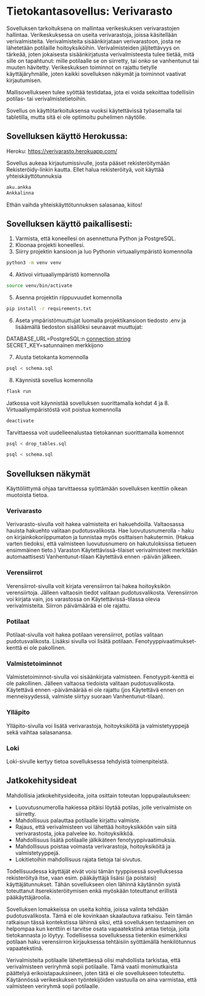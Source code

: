 # Tietokantasovellus: Verivarasto

Sovelluksen tarkoituksena on mallintaa verikeskuksen verivarastojen hallintaa. Verikeskuksessa on useita verivarastoja, joissa käsitellään verivalmisteita. Verivalmisteita sisäänkirjataan verivarastoon, josta ne lähetetään potilaille hoitoyksiköihin. Verivalmisteiden jäljitettävyys on tärkeää, joten jokaisesta sisäänkirjatusta verivalmisteesta tulee tietää, mitä sille on tapahtunut: mille potilaalle se on siirretty, tai onko se vanhentunut tai muuten hävitetty. Verikeskuksen toiminnot on rajattu tietylle käyttäjäryhmälle, joten kaikki sovelluksen näkymät ja toiminnot vaativat kirjautumisen.

Mallisovellukseen tulee syöttää testidataa, jota ei voida sekoittaa todellisiin potilas- tai verivalmistetietoihin.

Sovellus on käyttötarkoituksensa vuoksi käytettävissä työasemalla tai tabletilla, mutta sitä ei ole optimoitu puhelimen näytölle. 

## Sovelluksen käyttö Herokussa:

Heroku: https://verivarasto.herokuapp.com/

Sovellus aukeaa kirjautumissivulle, josta pääset rekisteröitymään Rekisteröidy-linkin kautta. Ellet halua rekisteröityä, voit käyttää yhteiskäyttötunnuksia
```bash
aku.ankka
Ankkalinna
```
Ethän vaihda yhteiskäyttötunnuksen salasanaa, kiitos!

## Sovelluksen käyttö paikallisesti:

1. Varmista, että koneellesi on asennettuna Python ja PostgreSQL.
2. Kloonaa projekti koneellesi.
3. Siirry projektin kansioon ja luo Pythonin virtuaaliympäristö komennolla 
```bash
python3 -m venv venv
```
4. Aktivoi virtuaaliympäristö komennolla
```bash
source venv/bin/activate
```
5. Asenna projektin riippuvuudet komennolla
```bash
pip install -r requirements.txt
```
6. Aseta ympäristömuuttujat luomalla projektikansioon tiedosto .env ja lisäämällä tiedoston sisällöksi seuraavat muuttujat:

DATABASE_URL=PostgreSQL:n [connection string](https://www.postgresql.org/docs/12/libpq-connect.html#LIBPQ-CONNSTRING)
SECRET_KEY=satunnainen merkkijono

7. Alusta tietokanta komennolla
```bash
psql < schema.sql
```
8. Käynnistä sovellus komennolla
```bash
flask run
```

Jatkossa voit käynnistää sovelluksen suorittamalla kohdat 4 ja 8. Virtuaaliympäristöstä voit poistua komennolla
```bash
deactivate
```

Tarvittaessa voit uudelleenalustaa tietokannan suorittamalla komennot
```bash
psql < drop_tables.sql
```
```bash
psql < schema.sql
```

## Sovelluksen näkymät

Käyttöliittymä ohjaa tarvittaessa syöttämään sovelluksen kenttiin oikean muotoista tietoa.

### Verivarasto

Verivarasto-sivulla voit hakea valmisteita eri hakuehdoilla. Valtaosassa hauista hakuehto valitaan pudotusvalikosta. Hae luovutusnumerolla - haku on kirjainkokoriippumaton ja tunnistaa myös osittaisen hakutermin. (Hakua varten tiedoksi, että valmisteen luovutusnumero on hakutuloksissa tietueen ensimmäinen tieto.) Varaston Käytettävissä-tilaiset verivalmisteet merkitään automaattisesti Vanhentunut-tilaan Käytettävä ennen -päivän jälkeen.

### Verensiirrot

Verensiirrot-sivulla voit kirjata verensiirron tai hakea hoitoyksikön verensiirtoja. Jälleen valtaosin tiedot valitaan pudotusvalikosta. Verensiirron voi kirjata vain, jos varastossa on Käytettävissä-tilassa olevia verivalmisteita. Siirron päivämäärää ei ole rajattu.

### Potilaat

Potilaat-sivulla voit hakea potilaan verensiirrot, potilas valitaan pudotusvalikosta. Lisäksi sivulla voi lisätä potilaan. Fenotyyppivaatimukset-kenttä ei ole pakollinen.

### Valmistetoiminnot

Valmistetoiminnot-sivulla voi sisäänkirjata valmisteen. Fenotyypit-kenttä ei ole pakollinen. Jälleen valtaosa tiedoista valitaan pudotusvalikosta. Käytettävä ennen -päivämäärää ei ole rajattu (jos Käytettävä ennen on menneisyydessä, valmiste siirtyy suoraan Vanhentunut-tilaan).

### Ylläpito

Ylläpito-sivulla voi lisätä verivarastoja, hoitoyksiköitä ja valmistetyyppejä sekä vaihtaa salasanansa.

### Loki

Loki-sivulle kertyy tietoa sovelluksessa tehdyistä toimenpiteistä.

## Jatkokehitysideat

Mahdollisia jatkokehitysideoita, joita osittain toteutan loppupalautukseen:
- Luovutusnumerolla hakiessa pitäisi löytää potilas, jolle verivalmiste on siirretty.
- Mahdollisuus palauttaa potilaalle kirjattu valmiste.
- Rajaus, että verivalmisteen voi lähettää hoitoyksikköön vain siitä verivarastosta, joka palvelee ko. hoitoyksikköä.
- Mahdollisuus lisätä potilaalle jälkikäteen fenotyyppivaatimuksia.
- Mahdollisuus poistaa voimasta verivarastoja, hoitoyksiköitä ja valmistetyyppejä.
- Lokitietoihin mahdollisuus rajata tietoja tai sivutus.

Todellisuudessa käyttäjät eivät voisi tämän tyyppisessä sovelluksessa rekisteröityä itse, vaan esim. pääkäyttäjä lisäisi (ja poistaisi) käyttäjätunnukset. Tähän sovellukseen olen lähinnä käytännön syistä toteuttanut itserekisteröitymisen enkä myöskään toteuttanut erillistä pääkäyttäjäroolia.

Sovelluksen lomakkeissa on useita kohtia, joissa valinta tehdään pudotusvalikosta. Tämä ei ole kovinkaan skaalautuva ratkaisu. Tein tämän ratkaisun tässä kontekstissa lähinnä siksi, että sovelluksen testaaminen on helpompaa kun kenttiin ei tarvitse osata vapaatekstinä antaa tietoja, joita tietokannasta jo löytyy. Todellisessa sovelluksessa tietenkin esimerkiksi potilaan haku verensiirron kirjauksessa tehtäisiin syöttämällä henkilötunnus vapaatekstinä.

Verivalmisteita potilaalle lähetettäessä olisi mahdollista tarkistaa, että verivalmisteen veriryhmä sopii potilaalle. Tämä vaatii monimutkaista päättelyä erikoistapauksineen, joten tätä ei ole sovellukseen toteutettu. Käytännössä verikeskuksen työntekijöiden vastuulla on aina varmistaa, että valmisteen veriryhmä sopii potilaalle.